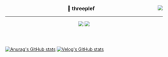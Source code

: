 <div align="center">
  
  <img align="right" src="https://github-readme-stats.vercel.app/api/top-langs/?username=threeplef&theme=dracula&exclude_repo=Computer-Science-Engineering&layout=compact&langs_count=10"/>
  
  ### 🫧 threeplef
  
  ---
  
  <a href="https://github.com/threeplef"><img src="https://hits.seeyoufarm.com/api/count/incr/badge.svg?url=https%3A%2F%2Fgithub.com%2Fthreeplef&count_bg=%23000000&title_bg=%23000000&icon=github.svg&icon_color=%23E7E7E7&title=GitHub&edge_flat=false)"/></a> 
<a href="https://velog.io/@threeplef"><img src="https://img.shields.io/badge/threeplef.log-3DDC84?style=flat-square&logo=Velog&logoColor=white"/></a> 
  
  <br><br>
 
</div>

[![Anurag's GitHub stats](https://github-readme-stats.vercel.app/api?username=threeplef)](https://github.com/threeplef/github-readme-stats)
[![Velog's GitHub stats](https://velog-readme-stats.vercel.app/api?name=threeplef)](https://velog.io/@threeplef/series/Flutter)
